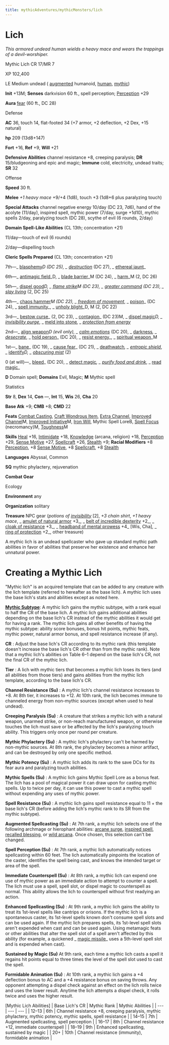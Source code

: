 ```yaml
---
title: mythicAdventures/mythicMonsters/lich
---
```

# Lich

_This armored undead human wields a heavy mace and wears the trappings of a devil-worshiper._

Mythic Lich CR 17/MR 7

XP 102,400

LE Medium undead ( [augmented](monsters/creatureTypes#_augmented-subtype) humanoid, [human](monsters/creatureTypes#_human-subtype), [mythic](mythicAdventures/mythicMonsters#_mythic-subtype))

**Init** +13M; **Senses** darkvision 60 ft., spell perception; [Perception](skills/perception#_perception) +29

**Aura** [fear](monsters/universalMonsterRules#_fear) (60 ft., DC 28)

Defense

**AC** 36, touch 14, flat-footed 34 (+7 armor, +2 deflection, +2 Dex, +15 natural)

**hp** 209 (13d8+147)

**Fort** +16, **Ref** +9, **Will** +21

**Defensive Abilities** channel resistance +8, creeping paralysis; **DR** 15/bludgeoning and epic and magic; **Immune** cold, electricity, undead traits; **SR** 32

Offense

**Speed** 30 ft.

**Melee** _+1 heavy mace_ +9/+4 (1d8), touch +3 (1d8+6 plus paralyzing touch)

**Special Attacks** channel negative energy 10/day (DC 23, 7d6), hand of the acolyte (11/day), inspired spell, mythic power (7/day, surge +1d10), mythic spells 2/day, paralyzing touch (DC 28), scythe of evil (6 rounds, 2/day)

**Domain Spell-Like Abilities** (CL 13th; concentration +21)

11/day—touch of evil (6 rounds)

2/day—dispelling touch

**Cleric Spells Prepared** (CL 13th; concentration +21)

7th—_ [blasphemy](spells/blasphemy#_blasphemy)_D (DC 25), _ [destruction](spells/destruction#_destruction)_ (DC 27), _ [ethereal jaunt](spells/etherealJaunt#_ethereal-jaunt)_

6th—_ [antimagic field](spells/antimagicField#_antimagic-field)_D, _ [blade barrier](spells/bladeBarrier#_blade-barrier)_M (DC 24), _ [harm](spells/harm#_harm)_M (2, DC 26)

5th—_ [dispel good](spells/dispelGood#_dispel-good)_D, _ [flame strike](spells/flameStrike#_flame-strike)_M (DC 23), _ [greater command](spells/command#_command-greater)_ (DC 23), _ [slay living](spells/slayLiving#_slay-living)_ (2, DC 25)

4th—_ [chaos hammer](spells/chaosHammer#_chaos-hammer)_M (DC 22), _ [freedom of movement](spells/freedomOfMovement#_freedom-of-movement)_, _ [poison](spells/poison#_poison)_ (DC 24), _ [spell immunity](spells/spellImmunity#_spell-immunity)_, _ [unholy blight](spells/unholyBlight#_unholy-blight)_D, M (2, DC 22)

3rd—_ [bestow curse](spells/bestowCurse#_bestow-curse)_ (2, DC 23), _ [contagion](spells/contagion#_contagion)_ (DC 23)M, _ [dispel magic](spells/dispelMagic#_dispel-magic)_D, _ [invisibility purge](spells/invisibilityPurge#_invisibility-purge)_, _ [meld into stone](spells/meldIntoStone#_meld-into-stone)_, _ [protection from energy](spells/protectionFromEnergy#_protection-from-energy)_

2nd—_ [align weapon](spells/alignWeapon#_align-weapon)_D (evil only), _ [calm emotions](spells/calmEmotions#_calm-emotions)_ (DC 20), _ [darkness](spells/darkness#_darkness)_, _ [desecrate](spells/desecrate#_desecrate)_, _ [hold person](spells/holdPerson#_hold-person)_ (DC 20), _ [resist energy](spells/resistEnergy#_resist-energy)_, _ [spiritual weapon](spells/spiritualWeapon#_spiritual-weapon)_M

1st—_ [bane](magicItems/weapons#_weapons-bane)_ (DC 19), _ [cause fear](spells/causeFear#_cause-fear)_ (DC 21), _ [deathwatch](spells/deathwatch#_deathwatch)_, _ [entropic shield](spells/entropicShield#_entropic-shield)_, _ [identify](spells/identify#_identify)_D, _ [obscuring mist](spells/obscuringMist#_obscuring-mist)_ (2)

0 (at will)—_ [bleed](spells/bleed#_bleed)_ (DC 20), _ [detect magic](spells/detectMagic#_detect-magic)_, _ [purify food and drink](spells/purifyFoodAndDrink#_purify-food-and-drink)_, _ [read magic](spells/readMagic#_read-magic)_

**D** Domain spell; **Domains** Evil, Magic; **M** Mythic spell

Statistics

**Str** 8, **Dex** 14, **Con** —, **Int** 15, **Wis** 26, **Cha** 20

**Base Atk** +9; **CMB** +8; **CMD** 22

**Feats** [Combat Casting](feats#_combat-casting), [Craft Wondrous Item](feats#_craft-wondrous-item), [Extra Channel](feats#_extra-channel), [Improved Channel](mythicAdventures/mythicFeats#_improved-channel-mythic)M, [Improved Initiative](mythicAdventures/mythicFeats#_improved-initiative-mythic)M, [Iron Will](feats#_iron-will), Mythic Spell LoreB, [Spell Focus](feats#_spell-focus) (necromancy)M, [Toughness](mythicAdventures/mythicFeats#_toughness-mythic)M

**Skills** [Heal](skills/heal#_heal) +16, [Intimidate](skills/intimidate#_intimidate) +18, [Knowledge](skills/knowledge#_knowledge) (arcana, religion) +18, [Perception](skills/perception#_perception) +29, [Sense Motive](skills/senseMotive#_sense-motive) +27, [Spellcraft](skills/spellcraft#_spellcraft) +26, [Stealth](skills/stealth#_stealth) +9; **Racial Modifiers** +8 [Perception](skills/perception#_perception), +8 [Sense Motive](skills/senseMotive#_sense-motive), +8 [Spellcraft](skills/spellcraft#_spellcraft), +8 [Stealth](skills/stealth#_stealth)

**Languages** Abyssal, Common

**SQ** mythic phylactery, rejuvenation

**Combat Gear**

Ecology

**Environment** any

**Organization** solitary

**Treasure** NPC gear (_potions of [invisibility](spells/invisibility#_invisibility)_ [2], _+3 chain shirt_, _+1 heavy mace_, _ [amulet of natural armor](magicItems/wondrousItems#_amulet-of-natural-armor) +3_, _ [belt of incredible dexterity](magicItems/wondrousItems#_belt-of-incredible-dexterity) +2_, _ [cloak of resistance](magicItems/wondrousItems#_cloak-of-resistance) +3_, _ [headband of mental prowess](magicItems/wondrousItems#_headband-of-mental-prowess) +4_ [Wis, Cha], _ [ring of protection](magicItems/rings#_ring-of-protection) +2_, other treasure)

A mythic lich is an undead spellcaster who gave up standard mythic path abilities in favor of abilities that preserve her existence and enhance her unnatural power.

# Creating a Mythic Lich

"Mythic lich" is an acquired template that can be added to any creature with the lich template (referred to hereafter as the base lich). A mythic lich uses the base lich's stats and abilities except as noted here.

[**Mythic Subtype**](mythicAdventures/mythicMonsters#_mythic-subtype): A mythic lich gains the mythic subtype, with a rank equal to half the CR of the base lich. A mythic lich gains additional abilities depending on the base lich's CR instead of the mythic abilities it would get for having a rank. The mythic lich gains all other benefits of having the mythic subtype: ability score bonuses, bonus hit points, mythic feats, mythic power, natural armor bonus, and spell resistance increase (if any).

**CR** : Adjust the base lich's CR according to its mythic rank (this template doesn't increase the base lich's CR other than from the mythic rank). Note that a mythic lich's abilities on Table 6–1 depend on the base lich's CR, not the final CR of the mythic lich.

**Tier** : A lich with mythic tiers that becomes a mythic lich loses its tiers (and all abilities from those tiers) and gains abilities from the mythic lich template, according to the base lich's CR.

**Channel Resistance (Su)** : A mythic lich's channel resistance increases to +8. At 8th tier, it increases to +12. At 10th rank, the lich becomes immune to channeled energy from non-mythic sources (except when used to heal undead).

**Creeping Paralysis (Su)** : A creature that strikes a mythic lich with a natural weapon, unarmed strike, or non-reach manufactured weapon, or otherwise touches the lich must save or be affected by the lich's paralyzing touch ability. This triggers only once per round per creature.

**Mythic Phylactery (Su)** : A mythic lich's phylactery can't be harmed by non-mythic sources. At 8th rank, the phylactery becomes a minor artifact, and can be destroyed by only one specific method.

**Mythic Potency (Su)** : A mythic lich adds its rank to the save DCs for its fear aura and paralyzing touch abilities.

**Mythic Spells (Su)** : A mythic lich gains Mythic Spell Lore as a bonus feat. The lich has a pool of magical power it can draw upon for casting mythic spells. Up to twice per day, it can use this power to cast a mythic spell without expending any uses of mythic power.

**Spell Resistance (Su)** : A mythic lich gains spell resistance equal to 11 + the base lich's CR (before adding the lich's mythic rank to its SR from the mythic subtype).

**Augmented Spellcasting (Su)** : At 7th rank, a mythic lich selects one of the following archmage or hierophant abilities: [arcane surge](mythicAdventures/mythicHeroes/archmage#_arcane-surge), [inspired spell](mythicAdventures/mythicHeroes/hierophant#_inspired-spell), [recalled blessing](mythicAdventures/mythicHeroes/hierophant#-recalled-blessing), or [wild arcana](mythicAdventures/mythicHeroes/archmage#_wild-arcana). Once chosen, this selection can't be changed.

**Spell Perception (Su)** : At 7th rank, a mythic lich automatically notices spellcasting within 60 feet. The lich automatically pinpoints the location of the caster, identifies the spell being cast, and knows the intended target or area of the spell.

**Immediate Counterspell (Su)** : At 8th rank, a mythic lich can expend one use of mythic power as an immediate action to attempt to counter a spell. The lich must use a spell, spell slot, or dispel magic to counterspell as normal. This ability allows the lich to counterspell without first readying an action.

**Enhanced Spellcasting (Su)** : At 9th rank, a mythic lich gains the ability to treat its 1st-level spells like cantrips or orisons. If the mythic lich is a spontaneous caster, its 1st-level spells known don't consume spell slots and can be used again. If the mythic lich prepares spells, its 1st-level spell slots aren't expended when cast and can be used again. Using metamagic feats or other abilities that alter the spell slot of a spell aren't affected by this ability (for example, a quickened _ [magic missile](spells/magicMissile#_magic-missile)_ uses a 5th-level spell slot and is expended when cast).

**Sustained by Magic (Su)** At 9th rank, each time a mythic lich casts a spell it regains hit points equal to three times the level of the spell slot used to cast the spell.

**Formidable Animation (Su)** : At 10th rank, a mythic lich gains a +4 deflection bonus to AC and a +4 resistance bonus on saving throws. Any opponent attempting a dispel check against an effect on the lich rolls twice and uses the lower result. Anytime the lich attempts a dispel check, it rolls twice and uses the higher result.

[Mythic Lich Abilities]
| Base Lich's CR | Mythic Rank | Mythic Abilities |
| --- | --- | --- |
| 12–13 | 6th | Channel resistance +8, creeping paralysis, mythic phylactery, mythic potency, mythic spells, spell resistance |
| 14–15 | 7th | Augmented spellcasting, spell perception |
| 16–17 | 8th | Channel resistance +12, immediate counterspell |
| 18–19 | 9th | Enhanced spellcasting, sustained by magic |
| 20+ | 10th | Channel resistance (immunity), formidable animation |

